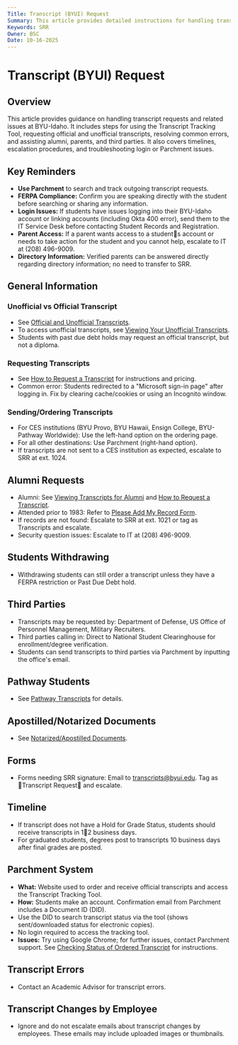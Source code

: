```yaml
--- 
Title: Transcript (BYUI) Request   
Summary: This article provides detailed instructions for handling transcript requests at BYU-Idaho, including official and unofficial transcript requests, troubleshooting common issues, and guidance for alumni, parents, and third parties. It is intended for staff and support personnel assisting students, alumni, and external parties with transcript-related needs. Key topics include use of the Parchment system, escalation procedures, timeline expectations, and special cases like FERPA restrictions and apostilled documents.   
Keywords: SRR   
Owner: BSC   
Date: 10-16-2025 
---  
```


# Transcript (BYUI) Request

## Overview
This article provides guidance on handling transcript requests and related issues at BYU-Idaho. It includes steps for using the Transcript Tracking Tool, requesting official and unofficial transcripts, resolving common errors, and assisting alumni, parents, and third parties. It also covers timelines, escalation procedures, and troubleshooting login or Parchment issues.

## Key Reminders
- **Use Parchment** to search and track outgoing transcript requests.
- **FERPA Compliance:** Confirm you are speaking directly with the student before searching or sharing any information.
- **Login Issues:** If students have issues logging into their BYU-Idaho account or linking accounts (including Okta 400 error), send them to the IT Service Desk before contacting Student Records and Registration.
- **Parent Access:** If a parent wants access to a students account or needs to take action for the student and you cannot help, escalate to IT at (208) 496-9009.
- **Directory Information:** Verified parents can be answered directly regarding directory information; no need to transfer to SRR.

## General Information
### Unofficial vs Official Transcript
- See [Official and Unofficial Transcripts](#).
- To access unofficial transcripts, see [Viewing Your Unofficial Transcripts](#).
- Students with past due debt holds may request an official transcript, but not a diploma.

### Requesting Transcripts
- See [How to Request a Transcript](#) for instructions and pricing.
- Common error: Students redirected to a "Microsoft sign-in page" after logging in. Fix by clearing cache/cookies or using an Incognito window.

### Sending/Ordering Transcripts
- For CES institutions (BYU Provo, BYU Hawaii, Ensign College, BYU-Pathway Worldwide): Use the left-hand option on the ordering page.
- For all other destinations: Use Parchment (right-hand option).
- If transcripts are not sent to a CES institution as expected, escalate to SRR at ext. 1024.

## Alumni Requests
- Alumni: See [Viewing Transcripts for Alumni](#) and [How to Request a Transcript](#).
- Attended prior to 1983: Refer to [Please Add My Record Form](#).
- If records are not found: Escalate to SRR at ext. 1021 or tag as Transcripts and escalate.
- Security question issues: Escalate to IT at (208) 496-9009.

## Students Withdrawing
- Withdrawing students can still order a transcript unless they have a FERPA restriction or Past Due Debt hold.

## Third Parties
- Transcripts may be requested by: Department of Defense, US Office of Personnel Management, Military Recruiters.
- Third parties calling in: Direct to National Student Clearinghouse for enrollment/degree verification.
- Students can send transcripts to third parties via Parchment by inputting the office's email.

## Pathway Students
- See [Pathway Transcripts](#) for details.

## Apostilled/Notarized Documents
- See [Notarized/Apostilled Documents](#).

## Forms
- Forms needing SRR signature: Email to transcripts@byui.edu. Tag as Transcript Request and escalate.

## Timeline
- If transcript does not have a Hold for Grade Status, students should receive transcripts in 12 business days.
- For graduated students, degrees post to transcripts 10 business days after final grades are posted.

## Parchment System
- **What:** Website used to order and receive official transcripts and access the Transcript Tracking Tool.
- **How:** Students make an account. Confirmation email from Parchment includes a Document ID (DID).
- Use the DID to search transcript status via the tool (shows sent/downloaded status for electronic copies).
- No login required to access the tracking tool.
- **Issues:** Try using Google Chrome; for further issues, contact Parchment support. See [Checking Status of Ordered Transcript](#) for instructions.

## Transcript Errors
- Contact an Academic Advisor for transcript errors.

## Transcript Changes by Employee
- Ignore and do not escalate emails about transcript changes by employees. These emails may include uploaded images or thumbnails.